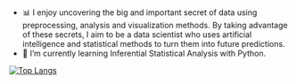 


- :bar_chart: I enjoy uncovering the big and important secret of data using preprocessing, analysis and visualization methods. By taking advantage of these secrets, I aim to be a data scientist who uses artificial intelligence and statistical methods to turn them into future predictions.
- 🌱 I’m currently learning Inferential Statistical Analysis with Python.





<a target="_blank" href="https://www.hackerrank.com/asenateke">





[![Top Langs](https://github-readme-stats.vercel.app/api/top-langs/?username=asenateke)](https://github.com/asenateke/github-readme-stats)
